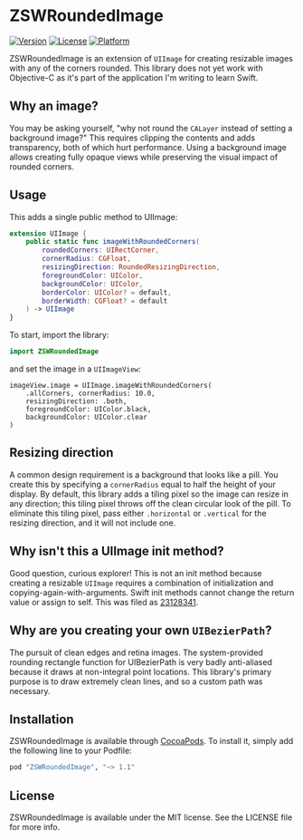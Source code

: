 # ZSWRoundedImage

[![Version](https://img.shields.io/cocoapods/v/ZSWRoundedImage.svg?style=flat)](http://cocoapods.org/pods/ZSWRoundedImage) [![License](https://img.shields.io/cocoapods/l/ZSWRoundedImage.svg?style=flat)](http://cocoapods.org/pods/ZSWRoundedImage) [![Platform](https://img.shields.io/cocoapods/p/ZSWRoundedImage.svg?style=flat)](http://cocoapods.org/pods/ZSWRoundedImage)

ZSWRoundedImage is an extension of `UIImage` for creating resizable images with any of the corners rounded. This library does not yet work with Objective-C as it's part of the application I'm writing to learn Swift.

## Why an image?

You may be asking yourself, "why not round the `CALayer` instead of setting a background image?" This requires clipping the contents and adds transparency, both of which hurt performance. Using a background image allows creating fully opaque views while preserving the visual impact of rounded corners.

## Usage

This adds a single public method to UIImage:

```swift
extension UIImage {
    public static func imageWithRoundedCorners(
        roundedCorners: UIRectCorner,
        cornerRadius: CGFloat,
        resizingDirection: RoundedResizingDirection,
        foregroundColor: UIColor,
        backgroundColor: UIColor,
        borderColor: UIColor? = default,
        borderWidth: CGFloat? = default
    ) -> UIImage
}
```

To start, import the library:

```swift
import ZSWRoundedImage
```

and set the image in a `UIImageView`:

```
imageView.image = UIImage.imageWithRoundedCorners(
    .allCorners, cornerRadius: 10.0,
    resizingDirection: .both,
    foregroundColor: UIColor.black,
    backgroundColor: UIColor.clear
)
```

## Resizing direction

A common design requirement is a background that looks like a pill. You create this by specifying a `cornerRadius` equal to half the height of your display. By default, this library adds a tiling pixel so the image can resize in any direction; this tiling pixel throws off the clean circular look of the pill. To eliminate this tiling pixel, pass either `.horizontal` or `.vertical` for the resizing direction, and it will not include one.

## Why isn't this a UIImage init method?

Good question, curious explorer! This is not an init method because creating a resizable `UIImage` requires a combination of initialization and copying-again-with-arguments. Swift init methods cannot change the return value or assign to self. This was filed as [23128341](http://www.openradar.me/radar?id=5053670215385088).

## Why are you creating your own `UIBezierPath`?

The pursuit of clean edges and retina images. The system-provided rounding rectangle function for UIBezierPath is very badly anti-aliased because it draws at non-integral point locations. This library's primary purpose is to draw extremely clean lines, and so a custom path was necessary.

## Installation

ZSWRoundedImage is available through [CocoaPods](http://cocoapods.org). To install
it, simply add the following line to your Podfile:

```ruby
pod "ZSWRoundedImage", "~> 1.1"
```

## License

ZSWRoundedImage is available under the MIT license. See the LICENSE file for more info.

